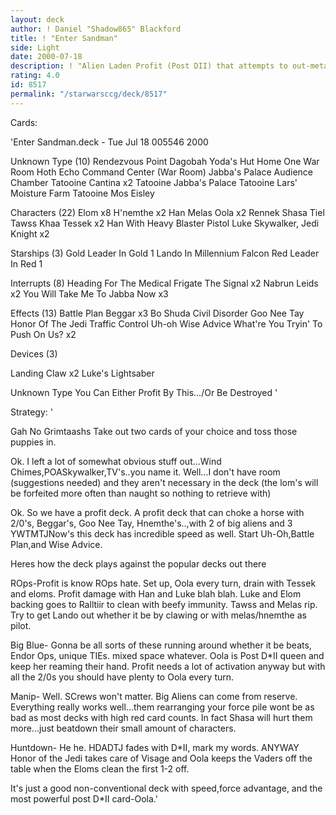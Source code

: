 ```yaml
---
layout: deck
author: ! Daniel "Shadow865" Blackford
title: ! "Enter Sandman"
side: Light
date: 2000-07-18
description: ! "Alien Laden Profit (Post DII) that attempts to out-meta the best of the best DS decks out there. Yes...that would be Big Blue,ROps, and even the dreaded Manipulator."
rating: 4.0
id: 8517
permalink: "/starwarsccg/deck/8517"
---
```

Cards: 

'Enter Sandman.deck - Tue Jul 18 005546 2000


Unknown Type (10)
Rendezvous Point
Dagobah Yoda's Hut
Home One War Room
Hoth Echo Command Center (War Room)
Jabba's Palace Audience Chamber
Tatooine Cantina x2
Tatooine Jabba's Palace
Tatooine Lars' Moisture Farm
Tatooine Mos Eisley

Characters (22)
Elom x8
H'nemthe x2
Han
Melas
Oola x2
Rennek
Shasa Tiel
Tawss Khaa
Tessek x2
Han With Heavy Blaster Pistol
Luke Skywalker, Jedi Knight x2

Starships (3)
Gold Leader In Gold 1
Lando In Millennium Falcon
Red Leader In Red 1

Interrupts (8)
Heading For The Medical Frigate
The Signal x2
Nabrun Leids x2
You Will Take Me To Jabba Now x3

Effects (13)
Battle Plan
Beggar x3
Bo Shuda
Civil Disorder
Goo Nee Tay
Honor Of The Jedi
Traffic Control
Uh-oh
Wise Advice
What're You Tryin' To Push On Us? x2

Devices (3)

Landing Claw x2
Luke's Lightsaber

Unknown Type
You Can Either Profit By This.../Or Be Destroyed  '

Strategy: '

Gah No Grimtaashs Take out two cards of your choice and toss those puppies in.

Ok. I left a lot of somewhat obvious stuff out...Wind Chimes,POASkywalker,TV's..you name it.
Well...I don't have room (suggestions needed) and they aren't necessary in the deck (the lom's will be forfeited more often than naught so nothing to retrieve with)

Ok. So we have a profit deck. A profit deck that can choke a horse with 2/0's, Beggar's, Goo Nee Tay, Hnemthe's..,with 2 of big aliens and 3 YWTMTJNow's this deck has incredible speed as well. Start Uh-Oh,Battle Plan,and Wise Advice.

Heres how the deck plays against the popular decks out there

ROps-Profit is know ROps hate. Set up, Oola every turn, drain with Tessek and eloms. Profit damage with Han and Luke blah blah. Luke and Elom backing goes to Ralltiir to clean with beefy immunity. Tawss and Melas rip. Try to get Lando out whether it be by clawing or with melas/hnemthe as pilot.

Big Blue- Gonna be all sorts of these running around whether it be beats, Endor Ops, unique TIEs. mixed space whatever. Oola is Post D*II queen and keep her reaming their hand. Profit needs a lot of activation anyway but with all the 2/0s you should have plenty to Oola every turn.

Manip- Well. SCrews won't matter. Big Aliens can come from reserve. Everything really works well...them rearranging your force pile wont be as bad as most decks with high red card counts. In fact Shasa will hurt them more...just beatdown their small amount of characters.

Huntdown- He he. HDADTJ fades with D*II,  mark my words. ANYWAY Honor of the Jedi takes care of Visage and Oola keeps the Vaders off the table when the Eloms clean the first 1-2 off.

It's just a good non-conventional deck with speed,force advantage, and the most powerful post D*II card-Oola.'
